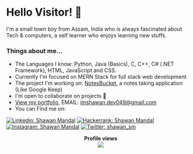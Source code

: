  # Hello Visitor! :wave:
 I'm a small town boy from Assam, India who is always fascinated about Tech & computers, a self learner who enjoys learning new stuffs.  
 
 ### Things about me...
* The Languages I know: Python, Java (Basics), C, C++, C# (.NET Framework), HTML, JavaScript and CSS.
* Currently I'm focused on MERN Stack for full stack web development
* The project I'm working on: <a href="https://github.com/imshawan/NotesBucket">NotesBucket</a>, a notes taking application (Like Google Keep)
* I'm open to collaborate on projects :open_hands:
* <a href="https://imshawan.netlify.app/">View my portfolio</a>, EMAIL: <a href="mailto:imshawan.dev@gmail.com">imshawan.dev049@gmail.com</a>
* You can Find me on:

[![Linkedin: Shawan Mandal](https://img.shields.io/badge/-Shawan%20Mandal-blue?style=flat-square&logo=Linkedin&logoColor=white&link=https://www.linkedin.com/in/shawan-mandal)](https://www.linkedin.com/in/shawan-mandal)
[![Hackerrank: Shawan Mandal](https://img.shields.io/badge/-Shawan%20Mandal-brightgreen?style=flat-square&logo=Hackerrank&logoColor=white&link=https://www.hackerrank.com/shawan_sm)](https://www.hackerrank.com/shawan_sm)
[![Instagram: Shawan Mandal](https://img.shields.io/badge/-Shawan%20Mandal-red?style=flat-square&logo=Instagram&logoColor=white&link=https://www.instagram.com/shawan_sm)](https://www.instagram.com/shawan_sm)
[![Twitter: shawan_sm](https://img.shields.io/twitter/follow/shawan_sm?style=social)](https://twitter.com/shawan_sm)

<p align="center"> 
  <b>Profile views</b><br>
  <img src="https://profile-counter.glitch.me/imshawan/count.svg">
</p>
<!--
<p align="center">
<img src="https://github-readme-streak-stats.herokuapp.com/?user=imshawan" alt="Shawan Mandal"/>
 </p>
-->
